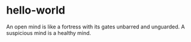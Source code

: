 # hello-world

An open mind is like a fortress with its gates unbarred and unguarded.
A suspicious mind is a healthy mind.
